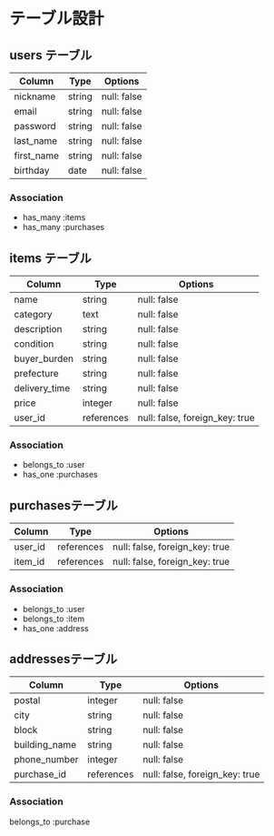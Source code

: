 # テーブル設計

## users テーブル

| Column     | Type    | Options     |
| ---------- | ------- | ----------- |
| nickname   | string  | null: false |
| email      | string  | null: false |
| password   | string  | null: false |
| last_name  | string  | null: false |
| first_name | string  | null: false |
| birthday   | date    | null: false |

### Association

- has_many :items
- has_many :purchases

## items テーブル

| Column        | Type       | Options                        |
| ------------- | ---------- | ------------------------------ |
| name          | string     | null: false                    |
| category      | text       | null: false                    |
| description   | string     | null: false                    |
| condition     | string     | null: false                    |
| buyer_burden  | string     | null: false                    |
| prefecture    | string     | null: false                    |
| delivery_time | string     | null: false                    |
| price         | integer    | null: false                    |
| user_id       | references | null: false, foreign_key: true |

### Association

- belongs_to :user
- has_one :purchases

## purchasesテーブル

| Column        | Type       | Options                   |
| ------------- | ---------- | ------------------------- |
| user_id  | references | null: false, foreign_key: true |
| item_id  | references | null: false, foreign_key: true |

### Association

- belongs_to :user
- belongs_to :item
- has_one :address

## addressesテーブル

| Column        | Type       | Options                        |
| ------------- | ---------- | ------------------------------ |
| postal        | integer    | null: false                    |
| city          | string     | null: false                    |
| block         | string     | null: false                    |
| building_name | string     | null: false                    |
| phone_number  | integer    | null: false                    |
| purchase_id   | references | null: false, foreign_key: true |

### Association

belongs_to :purchase
